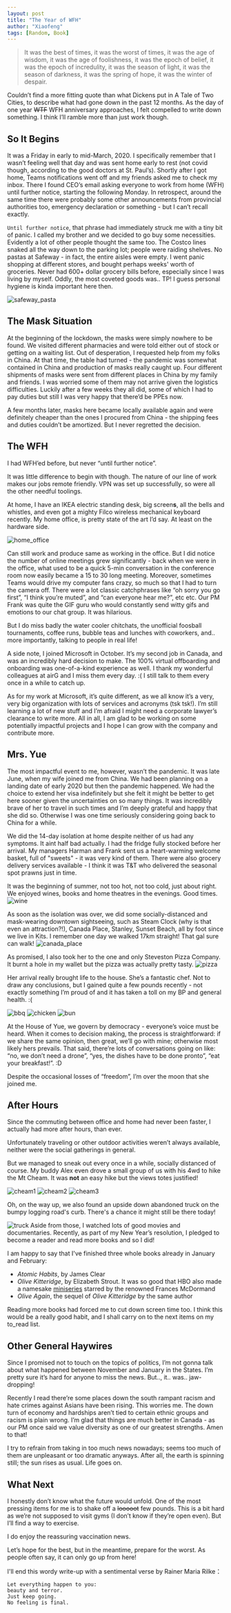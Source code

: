 ```yaml
---
layout: post
title: "The Year of WFH"
author: "Xiaofeng"
tags: [Random, Book]
---
```


> It was the best of times, it was the worst of times, it was the age of wisdom, it was the age of foolishness, it was the epoch of belief, it was the epoch of incredulity, it was the season of light, it was the season of darkness, it was the spring of hope, it was the winter of despair.

Couldn’t find a more fitting quote than what Dickens put in A Tale of Two Cities, to describe what had gone down in the past 12 months. As the day of one year ~~WTF~~ WFH anniversary approaches, I felt compelled to write down something. I think I’ll ramble more than just work though.

## So It Begins

It was a Friday in early to mid-March, 2020. I specifically remember that I wasn’t feeling well that day and was sent home early to rest (not covid though, according to the good doctors at St. Paul’s). Shortly after I got home, Teams notifications went off and my friends asked me to check my inbox. There I found CEO’s email asking everyone to work from home (WFH) until further notice, starting the following Monday. In retrospect, around the same time there were probably some other announcements from provincial authorities too, emergency declaration or something - but I can’t recall exactly.

`Until further notice`, that phrase had immediately struck me with a tiny bit of panic. I called my brother and we decided to go buy some necessities. Evidently a lot of other people thought the same too. The Costco lines snaked all the way down to the parking lot; people were raiding shelves. No pastas at Safeway - in fact, the entire aisles were empty. I went panic shopping at different stores, and bought perhaps weeks' worth of groceries. Never had 600+ dollar grocery bills before, especially since I was living by myself. Oddly, the most coveted goods was.. TP! I guess personal hygiene is kinda important here then. 

![safeway_pasta](../assets/images/20210226/safeway_pasta.jpg)

## The Mask Situation 

At the beginning of the lockdown, the masks were simply nowhere to be found. We visited different pharmacies and were told either out of stock or getting on a waiting list. Out of desperation, I requested help from my folks in China. At that time, the table had turned - the pandemic was somewhat contained in China and production of masks really caught up. Four different shipments of masks were sent from different places in China by my family and friends. I was worried some of them may not arrive given the logistics difficulties. Luckily after a few weeks they all did, some of which I had to pay duties but still I was very happy that there’d be PPEs now. 

A few months later, masks here became locally available again and were definitely cheaper than the ones I procured from China - the shipping fees and duties couldn’t be amortized. But I never regretted the decision.

## The WFH 

I had WFH’ed before, but never “until further notice”.

It was little difference to begin with though. The nature of our line of work makes our jobs remote friendly. VPN was set up successfully, so were all the other needful toolings. 

At home, I have an IKEA electric standing desk, big screen**s**, all the bells and whistles, and even got a mighty Filco wireless mechanical keyboard recently. My home office, is pretty state of the art I’d say. At least on the hardware side. 

![home_office](../assets/images/20210226/home_office.jpg)

Can still work and produce same as working in the office. But I did notice the number of online meetings grew significantly - back when we were in the office, what used to be a quick 5-min conversation in the conference room now easily became a 15 to 30 long meeting. Moreover, sometimes Teams would drive my computer fans crazy, so much so that I had to turn the camera off. There were a lot classic catchphrases like “oh sorry you go first”, “I think you’re muted”, and “can everyone hear me?”, etc etc. Our PM Frank was quite the GIF guru who would constantly send witty gifs and emotions to our chat group. It was hilarious.

But I do miss badly the water cooler chitchats, the unofficial foosball tournaments, coffee runs, bubble teas and lunches with coworkers, and.. more importantly, talking to people in real life! 

A side note, I joined Microsoft in October. It’s my second job in Canada, and was an incredibly hard decision to make. The 100% virtual offboarding and onboarding was one-of-a-kind experience as well. I thank my wonderful colleagues at airG and I miss them every day. :( I still talk to them every once in a while to catch up.

As for my work at Microsoft, it’s quite different, as we all know it’s a very, very big organization with lots of services and acronyms (tsk tsk!). I’m still learning a lot of new stuff and I’m afraid I might need a corporate lawyer’s clearance to write more. All in all, I am glad to be working on some potentially impactful projects and I hope I can grow with the company and contribute more. 

## Mrs. Yue

The most impactful event to me, however, wasn’t the pandemic. It was late June, when my wife joined me from China. We had been planning on a landing date of early 2020 but then the pandemic happened. We had the choice to extend her visa indefinitely but she felt it might be better to get here sooner given the uncertainties on so many things. It was incredibly brave of her to travel in such times and I’m deeply grateful and happy that she did so. Otherwise I was one time seriously considering going back to China for a while. 

We did the 14-day isolation at home despite neither of us had any symptoms. It aint half bad actually. I had the fridge fully stocked before her arrival. My managers Harman and Frank sent us a heart-warming welcome basket, full of "sweets" - it was very kind of them. There were also grocery delivery services available - I think it was T&T who delivered the seasonal spot prawns just in time. 

It was the beginning of summer, not too hot, not too cold, just about right. We enjoyed wines, books and home theatres in the evenings. Good times. 
![wine](../assets/images/20210226/wine.jpg) 

As soon as the isolation was over, we did some socially-distanced and mask-wearing downtown sightseeing, such as Steam Clock (why is that even an attraction?!), Canada Place, Stanley, Sunset Beach, all by foot since we live in Kits. I remember one day we walked 17km straight! That gal sure can walk! 
![canada_place](../assets/images/20210226/canada_place.jpg)

As promised, I also took her to the one and only Steveston Pizza Company. It burnt a hole in my wallet but the pizza was actually pretty tasty. 
![pizza](../assets/images/20210226/pizza.jpg)

Her arrival really brought life to the house. She’s a fantastic chef. Not to draw any conclusions, but I gained quite a few pounds recently - not exactly something I’m proud of and it has taken a toll on my BP and general health. :(  

![bbq](../assets/images/20210226/bbq.jpg)
![chicken](../assets/images/20210226/chicken.jpg)
![bun](../assets/images/20210226/bun.jpg)

At the House of Yue, we govern by democracy - everyone’s voice must be heard. When it comes to decision making, the process is straightforward: if we share the same opinion, then great, we’ll go with mine; otherwise most likely hers prevails. That said, there’re lots of conversations going on like: “no, we don’t need a drone”, “yes, the dishes have to be done pronto”, “eat your breakfast!”. :D 

Despite the occasional losses of “freedom”, I’m over the moon that she joined me. 

## After Hours

Since the commuting between office and home had never been faster, I actually had more after hours, than ever.

Unfortunately traveling or other outdoor activities weren’t always available, neither were the social gatherings in general.

But we managed to sneak out every once in a while, socially distanced of course. My buddy Alex even drove a small group of us with his 4wd to hike the Mt Cheam. It was **not** an easy hike but the views totes justified! 

![cheam1](../assets/images/20210226/cheam1.jpg)
![cheam2](../assets/images/20210226/cheam2.jpg)
![cheam3](../assets/images/20210226/cheam3.jpg)

Oh, on the way up, we also found an upside down abandoned truck on the bumpy logging road's curb. There's a chance it might still be there today!

![truck](../assets/images/20210226/truck.jpg)
Aside from those, I watched lots of good movies and documentaries. Recently, as part of my New Year’s resolution, I pledged to become a reader and read more books and so I did! 

I am happy to say that I've finished three whole books already in January and February:

* *Atomic Habits*, by James Clear 
* *Olive Kitteridge*, by Elizabeth Strout. It was so good that HBO also made a namesake [miniseries](https://www.imdb.com/title/tt3012698/) starred by the renowned Frances McDormand
* *Olive Again*, the sequel of *Olive Kitteridge* by the same author 

Reading more books had forced me to cut down screen time too. I think this would be a really good habit, and I shall carry on to the next items on my to_read list.

## Other General Haywires

Since I promised not to touch on the topics of politics, I’m not gonna talk about what happened between November and January in the States. I’m pretty sure it’s hard for anyone to miss the news. But.., it.. was.. jaw-dropping! 

Recently I read there’re some places down the south rampant racism and hate crimes against Asians have been rising. This worries me. The down turn of economy and hardships aren’t tied to certain ethnic groups and racism is plain wrong. I’m glad that things are much better in Canada - as our PM once said we value diversity as one of our greatest strengths. Amen to that! 

I try to refrain from taking in too much news nowadays; seems too much of them are unpleasant or too dramatic anyways. After all, the earth is spinning still; the sun rises as usual. Life goes on. 

## What Next

I honestly don’t know what the future would unfold. One of the most pressing items for me is to shake off a ~~looooot~~ few pounds. This is a bit hard as we’re not supposed to visit gyms (I don’t know if they’re open even). But I’ll find a way to exercise. 

I do enjoy the reassuring vaccination news. 

Let’s hope for the best, but in the meantime, prepare for the worst. As people often say, it can only go up from here! 

I'll end this wordy write-up with a sentimental verse by Rainer Maria Rilke：

```
Let everything happen to you: 
beauty and terror. 
Just keep going. 
No feeling is final.
``` 

